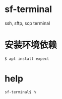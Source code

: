 # sf-terminal
ssh, sftp, scp terminal

# 安装环境依赖
```shell
$ apt install expect
```

# help
```shell
sf-terminal$ h
```
